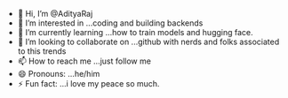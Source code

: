 - 👋 Hi, I’m @AdityaRaj
- 👀 I’m interested in ...coding and building backends
- 🌱 I’m currently learning ...how to train models and hugging face.
- 💞️ I’m looking to collaborate on ...github with nerds and folks associated to this trends 
- 📫 How to reach me ...just follow me 
- 😄 Pronouns: ...he/him
- ⚡ Fun fact: ...i love my peace so much.

<!---
AdityaRAJHI/AdityaRAJHI is a ✨ special ✨ repository because its `README.md` (this file) appears on your GitHub profile.
You can click the Preview link to take a look at your changes.
--->
